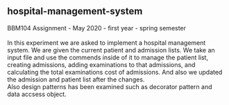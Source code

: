 ## hospital-management-system
BBM104 Assignment - May 2020 - first year - spring semester
<br>
<br>
In this experiment we are asked to implement a hospital management system. We are given the 
current patient and admission lists. We take an input file and use the commends inside of it to manage the 
patient list, creating admissions, adding examinations to that admissions, and calculating the total 
examinations cost of admissions. And also we updated the admission and patient list after the changes. 
<br>
Also design patterns has been examined such as decorator pattern and data accsess object.

